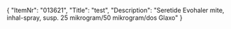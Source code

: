 {
  "ItemNr": "013621",
  "Title": "test",
  "Description": "Seretide Evohaler mite, inhal-spray, susp. 25 mikrogram/50 mikrogram/dos Glaxo"
}